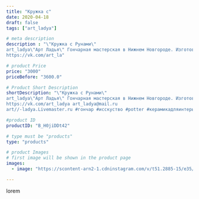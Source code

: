 ```yaml
---
title: "Кружка с"
date: 2020-04-18
draft: false
tags: ["art_ladya"]

# meta description
description : "\"Кружка с Рунами\" 
art_ladya\"Арт Ладья\" Гончарная мастерская в Нижнем Новгороде. Изготовление керамики и мастер//-классы по обучению. 
https://vk.com/art_la"

# product Price
price: "3000"
priceBefore: "3600.0"

# Product Short Description
shortDescription: "\"Кружка с Рунами\" 
art_ladya\"Арт Ладья\" Гончарная мастерская в Нижнем Новгороде. Изготовление керамики и мастер//-классы по обучению. 
https://vk.com/art_ladya art_ladya@mail.ru 
art//-ladya.Livemaster.ru #гончар #исскуство #potter #керамикадляинтерьера #керамикаручнаяработа #гончарнаямастерская #керамиканазаказ #handmade #посудаизглины #керамика #гончарнаяпосуда #эксклюзивнаякерамика #dishes #decor #ceramicar #mug #claygoods #tankard #earthenware #ceramic #design #кружка #magic #руны #ceramicart #магия #pint #clay #авторскаякерамика"

#product ID
productID: "B_H0jiDDt42"

# type must be "products"
type: "products"

# product Images
# first image will be shown in the product page
images:
  - image: "https://scontent-arn2-1.cdninstagram.com/v/t51.2885-15/e35/92935418_157143269008395_1943656135981080477_n.jpg?se=7&tp=1&_nc_ht=scontent-arn2-1.cdninstagram.com&_nc_cat=103&_nc_ohc=O9RaRt_7PHcAX9zfdvG&ccb=7-4&oh=bfc1eb413232af81e97f207c5beafb5a&oe=6085D529&_nc_sid=86f79a&ig_cache_key=MjI5MDAzMDA3NTY5OTk3Nzc4Mg%3D%3D.2-ccb7-4"

---
```

lorem

